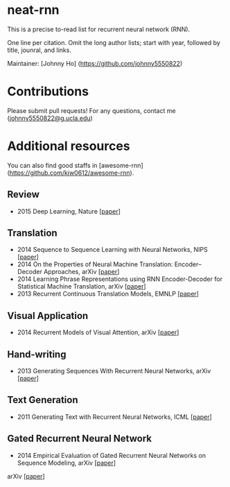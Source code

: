 # neat-rnn
This is a precise to-read list for recurrent neural network (RNN). 

One line per citation. Omit the long author lists; start with year, followed by title, jounral, and links. 

Maintainer: [Johnny Ho] (https://github.com/johnny5550822)

# Contributions
Please submit pull requests! For any questions, contact me (johnny5550822@g.ucla.edu)

# Additional resources
You can also find good staffs in [awesome-rnn] (https://github.com/kjw0612/awesome-rnn). 

## Review
+ 2015 Deep Learning, Nature [[paper](http://www.nature.com/nature/journal/v521/n7553/full/nature14539.html)]

## Translation
+ 2014 Sequence to Sequence Learning with Neural Networks, NIPS [[paper](http://papers.nips.cc/paper/5346-sequence-to-sequence-learning-with-neural-networks)]
+ 2014 On the Properties of Neural Machine Translation: Encoder–Decoder Approaches, arXiv [[paper](http://arxiv.org/abs/1409.1259)]
+ 2014 Learning Phrase Representations using RNN Encoder-Decoder for Statistical Machine Translation, arXiv [[paper](http://arxiv.org/abs/1406.1078)]
+ 2013 Recurrent Continuous Translation Models, EMNLP [[paper](http://nal.co/papers/KalchbrennerBlunsom_EMNLP13)]

## Visual Application
+ 2014 Recurrent Models of Visual Attention, 	arXiv [[paper](http://arxiv.org/abs/1406.6247)]

## Hand-writing
+ 2013 Generating Sequences With Recurrent Neural Networks, arXiv [[paper](http://arxiv.org/abs/1308.0850)]

## Text Generation
+ 2011 Generating Text with Recurrent Neural Networks, ICML [[paper](http://machinelearning.wustl.edu/mlpapers/paper_files/ICML2011Sutskever_524.pdf)]



## Gated Recurrent Neural Network
+ 2014 Empirical Evaluation of Gated Recurrent Neural Networks on Sequence Modeling, arXiv [[paper](http://arxiv.org/abs/1412.3555)]




arXiv [[paper]()]


